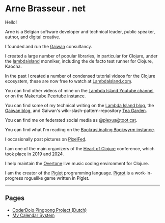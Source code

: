 # Arne Brasseur . net

Hello!

Arne is a Belgian software developer and technical leader, public speaker,
author, and digital creative.

I founded and run the [Gaiwan](https://gaiwan.co) consultancy.

I created a large number of popular libraries, in particular for Clojure, under the [lambdaisland](https://github.com/lambdaisland) monniker, including the de facto test runner for Clojure, Kaocha.

In the past I created a number of condensed tutorial videos for the Clojure ecosystem, these are now free to watch at [LambdaIsland.com](https://lambdaisland.com).

You can find other videos of mine on the [Lambda Island Youtube channel](https://youtube.com/lambdaisland), or on the [Makertube Peertube instance](https://makertube.net/c/squid.casa/videos).

You can find some of my technical writing on the [Lambda Island
blog](https://lambdaisland.com/blog/), the [Gaiwan
blog](https://gaiwan.co/blog/), and Gaiwan's wiki-slash-pattern-repository [Tea
Garden](https://gaiwan.co/wiki/Home).

You can find me on federated social media as [@plexus@toot.cat](https://toot.cat/@plexus).

You can find what I'm reading on the [Bookrastinating Bookwyrm instance](https://bookrastinating.com/user/plexus).

I occasionally post pictures on [PixelFed](https://pixelfed.social/plexus).

I am one of the main organizers of the [Heart of Clojure](https://heartofclojure.eu) conference, which took place in 2019 and 2024.

I help maintain the [Overtone](https://overtone.github.io/) live music coding environment for Clojure.

I am the creator of the [Piglet](https://github.com/piglet-lang/piglet)
programming language. [Pigrot](/pigrot.html) is a work-in-progress roguelike
game written in Piglet.

----

## Pages

- [CoderDojo Pingpong Project (Dutch)](/coderdojo_pingpong.html)
- [My Calendar System](/calendar.html)
